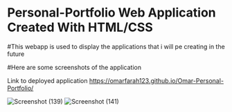 # Personal-Portfolio Web Application Created With HTML/CSS
#This webapp is used to display the applications that i will pe creating in the future

#Here are some screenshots of the application

Link to deployed application https://omarfarah123.github.io/Omar-Personal-Portfolio/

![Screenshot (139)](https://user-images.githubusercontent.com/76454677/182507752-60d495bb-5671-44ea-b199-c16c7f03a2fc.png)
![Screenshot (141)](https://user-images.githubusercontent.com/76454677/182507773-54e52330-f84a-4c22-af31-731e7a7a1759.png)

